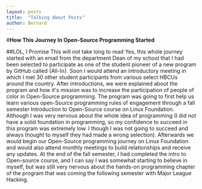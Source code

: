 ```yaml
---
layout: posts
title:  "Talking About Posts"
author: Bernard
---
```


#**How This Journey In Open-Source Programming Started**

##LOL, I Promise This will not take long to read
Yes, this whole journey started with an email from the department Dean of my school that I had been selected to participate as one of the student pioneer of a new program by GitHub called {All-In}. Soon I would attend an introductory meeting in which I met 30 other student participants from various select HBCUs around the country. After introductions, we were explained about the program and how it's mission was to increase the participation of people of color in Open-Source programming. The program was going to first help us learn various open-Source programming rules of engagement through a fall semester Introduction to Open-Source course on Linux Foundation. Although I was very nervous about the whole idea of programming (I did not have a solid foundation in programming, so my confidence to succeed in this program was extremely low. I though I was not going to succeed and always thought to myself they had made a wrong selection). Afterwards we would begin our Open-Source programming journey on Linux Foundation and would also attend monthly meetings to build relationships and receive any updates. At the end of the fall semester, I had completed the intro to Open-source course, and I can say I was somewhat starting to believe in myself, but was still very nervous about the hands-on programming chapter of the program that was coming the following semester with Major League Hacking.
